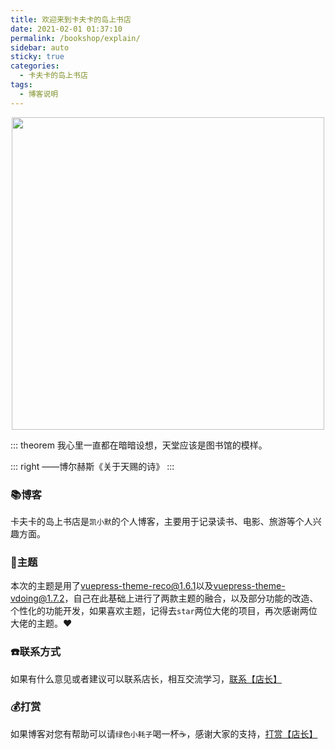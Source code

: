 ```yaml
---
title: 欢迎来到卡夫卡的岛上书店
date: 2021-02-01 01:37:10
permalink: /bookshop/explain/
sidebar: auto
sticky: true
categories:
  - 卡夫卡的岛上书店
tags:
  - 博客说明
---
```


<p align="center">
  <img width="500" src="http://kaimo313.gitee.io/images/douban/img/bg-img-1.jpg"/>
</p>

::: theorem
我心里一直都在暗暗设想，天堂应该是图书馆的模样。

::: right
——博尔赫斯《关于天赐的诗》
:::

<!-- more -->

### 📚博客

卡夫卡的岛上书店是`凯小默`的个人博客，主要用于记录读书、电影、旅游等个人兴趣方面。

### 🎨主题

本次的主题是用了[vuepress-theme-reco@1.6.1](https://vuepress-theme-reco.recoluan.com/)以及[vuepress-theme-vdoing@1.7.2](https://doc.xugaoyi.com/)，自己在此基础上进行了两款主题的融合，以及部分功能的改造、个性化的功能开发，如果喜欢主题，记得去`star`两位大佬的项目，再次感谢两位大佬的主题。:heart:

### ☎️联系方式

如果有什么意见或者建议可以联系店长，相互交流学习，[联系【店长】](/bookshop/linkme/)

### 💰打赏

如果博客对您有帮助可以请`绿色小耗子`喝一杯:coffee:，感谢大家的支持，[打赏【店长】](/bookshop/linkme/)